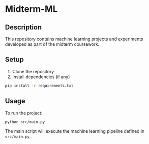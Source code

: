 ﻿# Midterm-ML

## Description
This repository contains machine learning projects and experiments developed as part of the midterm coursework.

## Setup
1. Clone the repository
2. Install dependencies (if any)
```bash
pip install -r requirements.txt
```

## Usage
To run the project:
```bash
python src/main.py
```

The main script will execute the machine learning pipeline defined in `src/main.py`.



